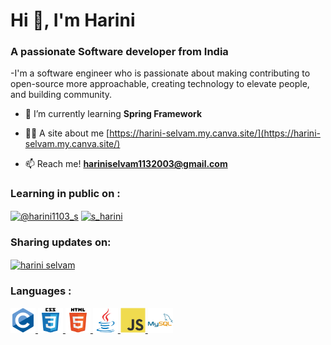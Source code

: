 <h1 align="left">Hi 👋, I'm Harini</h1>
<h3 align="left">A passionate Software developer from India</h3>

-I'm a software engineer who is passionate about making contributing to open-source more approachable, creating technology to elevate people, and building community.

- 🌱 I’m currently learning **Spring Framework**

- 👨‍💻 A site about me [https://harini-selvam.my.canva.site/](https://harini-selvam.my.canva.site/)

- 📫 Reach me! **hariniselvam1132003@gmail.com**

<h3 align="left">Learning in public on :</h3>
<p align="left">
<a href="https://www.hackerrank.com/@harini1103_s" target="blank"><img align="center" src="https://raw.githubusercontent.com/rahuldkjain/github-profile-readme-generator/master/src/images/icons/Social/hackerrank.svg" alt="@harini1103_s" height="30" width="40" /></a>
<a href="https://www.leetcode.com/s_harini" target="blank"><img align="center" src="https://raw.githubusercontent.com/rahuldkjain/github-profile-readme-generator/master/src/images/icons/Social/leet-code.svg" alt="s_harini" height="30" width="40" /></a>
</p>
<h3 align="left">Sharing updates on:</h3>
  <p align="left">
    <a href="https://linkedin.com/in/harini selvam" target="blank"><img align="center" src="https://raw.githubusercontent.com/rahuldkjain/github-profile-readme-generator/master/src/images/icons/Social/linked-in-alt.svg" alt="harini selvam" height="30" width="40" /></a>
  </p>
  
<h3 align="left">Languages :</h3>
<p align="left"> <a href="https://www.cprogramming.com/" target="_blank" rel="noreferrer"> <img src="https://raw.githubusercontent.com/devicons/devicon/master/icons/c/c-original.svg" alt="c" width="40" height="40"/> </a> <a href="https://www.w3schools.com/css/" target="_blank" rel="noreferrer"> <img src="https://raw.githubusercontent.com/devicons/devicon/master/icons/css3/css3-original-wordmark.svg" alt="css3" width="40" height="40"/> </a> <a href="https://www.w3.org/html/" target="_blank" rel="noreferrer"> <img src="https://raw.githubusercontent.com/devicons/devicon/master/icons/html5/html5-original-wordmark.svg" alt="html5" width="40" height="40"/> </a> <a href="https://www.java.com" target="_blank" rel="noreferrer"> <img src="https://raw.githubusercontent.com/devicons/devicon/master/icons/java/java-original.svg" alt="java" width="40" height="40"/> </a> <a href="https://developer.mozilla.org/en-US/docs/Web/JavaScript" target="_blank" rel="noreferrer"> <img src="https://raw.githubusercontent.com/devicons/devicon/master/icons/javascript/javascript-original.svg" alt="javascript" width="40" height="40"/> </a> <a href="https://www.mysql.com/" target="_blank" rel="noreferrer"> <img src="https://raw.githubusercontent.com/devicons/devicon/master/icons/mysql/mysql-original-wordmark.svg" alt="mysql" width="40" height="40"/> </a> </p>
